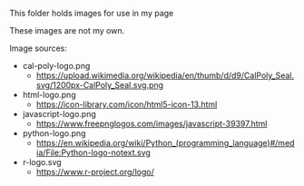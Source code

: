 This folder holds images for use in my page

These images are not my own.

Image sources:
  - cal-poly-logo.png
    - https://upload.wikimedia.org/wikipedia/en/thumb/d/d9/CalPoly_Seal.svg/1200px-CalPoly_Seal.svg.png
  - html-logo.png
    - https://icon-library.com/icon/html5-icon-13.html
  - javascript-logo.png
    - https://www.freepnglogos.com/images/javascript-39397.html 
  - python-logo.png
    - https://en.wikipedia.org/wiki/Python_(programming_language)#/media/File:Python-logo-notext.svg
  - r-logo.svg
    - https://www.r-project.org/logo/
